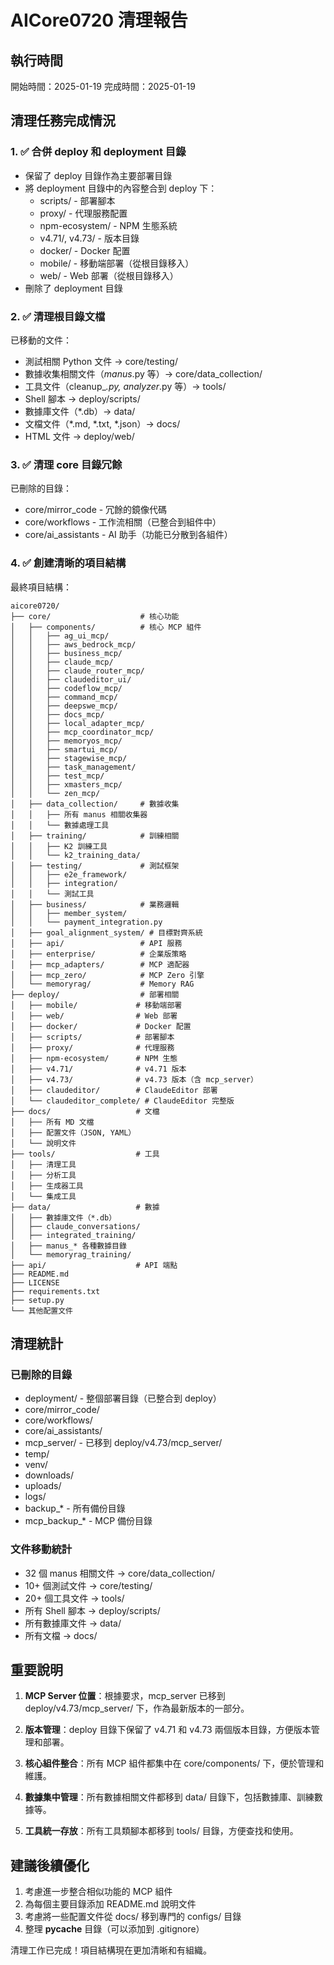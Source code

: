# AICore0720 清理報告

## 執行時間
開始時間：2025-01-19
完成時間：2025-01-19

## 清理任務完成情況

### 1. ✅ 合併 deploy 和 deployment 目錄
- 保留了 deploy 目錄作為主要部署目錄
- 將 deployment 目錄中的內容整合到 deploy 下：
  - scripts/ - 部署腳本
  - proxy/ - 代理服務配置
  - npm-ecosystem/ - NPM 生態系統
  - v4.71/, v4.73/ - 版本目錄
  - docker/ - Docker 配置
  - mobile/ - 移動端部署（從根目錄移入）
  - web/ - Web 部署（從根目錄移入）
- 刪除了 deployment 目錄

### 2. ✅ 清理根目錄文檔
已移動的文件：
- 測試相關 Python 文件 → core/testing/
- 數據收集相關文件（*manus*.py 等）→ core/data_collection/
- 工具文件（cleanup_*.py, analyzer*.py 等）→ tools/
- Shell 腳本 → deploy/scripts/
- 數據庫文件（*.db）→ data/
- 文檔文件（*.md, *.txt, *.json）→ docs/
- HTML 文件 → deploy/web/

### 3. ✅ 清理 core 目錄冗餘
已刪除的目錄：
- core/mirror_code - 冗餘的鏡像代碼
- core/workflows - 工作流相關（已整合到組件中）
- core/ai_assistants - AI 助手（功能已分散到各組件）

### 4. ✅ 創建清晰的項目結構

最終項目結構：
```
aicore0720/
├── core/                    # 核心功能
│   ├── components/          # 核心 MCP 組件
│   │   ├── ag_ui_mcp/
│   │   ├── aws_bedrock_mcp/
│   │   ├── business_mcp/
│   │   ├── claude_mcp/
│   │   ├── claude_router_mcp/
│   │   ├── claudeditor_ui/
│   │   ├── codeflow_mcp/
│   │   ├── command_mcp/
│   │   ├── deepswe_mcp/
│   │   ├── docs_mcp/
│   │   ├── local_adapter_mcp/
│   │   ├── mcp_coordinator_mcp/
│   │   ├── memoryos_mcp/
│   │   ├── smartui_mcp/
│   │   ├── stagewise_mcp/
│   │   ├── task_management/
│   │   ├── test_mcp/
│   │   ├── xmasters_mcp/
│   │   └── zen_mcp/
│   ├── data_collection/     # 數據收集
│   │   ├── 所有 manus 相關收集器
│   │   └── 數據處理工具
│   ├── training/            # 訓練相關
│   │   ├── K2 訓練工具
│   │   └── k2_training_data/
│   ├── testing/             # 測試框架
│   │   ├── e2e_framework/
│   │   ├── integration/
│   │   └── 測試工具
│   ├── business/            # 業務邏輯
│   │   ├── member_system/
│   │   └── payment_integration.py
│   ├── goal_alignment_system/ # 目標對齊系統
│   ├── api/                 # API 服務
│   ├── enterprise/          # 企業版策略
│   ├── mcp_adapters/        # MCP 適配器
│   ├── mcp_zero/            # MCP Zero 引擎
│   └── memoryrag/           # Memory RAG
├── deploy/                  # 部署相關
│   ├── mobile/             # 移動端部署
│   ├── web/                # Web 部署
│   ├── docker/             # Docker 配置
│   ├── scripts/            # 部署腳本
│   ├── proxy/              # 代理服務
│   ├── npm-ecosystem/      # NPM 生態
│   ├── v4.71/              # v4.71 版本
│   ├── v4.73/              # v4.73 版本（含 mcp_server）
│   ├── claudeditor/        # ClaudeEditor 部署
│   └── claudeditor_complete/ # ClaudeEditor 完整版
├── docs/                   # 文檔
│   ├── 所有 MD 文檔
│   ├── 配置文件（JSON, YAML）
│   └── 說明文件
├── tools/                  # 工具
│   ├── 清理工具
│   ├── 分析工具
│   ├── 生成器工具
│   └── 集成工具
├── data/                   # 數據
│   ├── 數據庫文件（*.db）
│   ├── claude_conversations/
│   ├── integrated_training/
│   ├── manus_* 各種數據目錄
│   └── memoryrag_training/
├── api/                    # API 端點
├── README.md
├── LICENSE
├── requirements.txt
├── setup.py
└── 其他配置文件
```

## 清理統計

### 已刪除的目錄
- deployment/ - 整個部署目錄（已整合到 deploy）
- core/mirror_code/
- core/workflows/
- core/ai_assistants/
- mcp_server/ - 已移到 deploy/v4.73/mcp_server/
- temp/
- venv/
- downloads/
- uploads/
- logs/
- backup_* - 所有備份目錄
- mcp_backup_* - MCP 備份目錄

### 文件移動統計
- 32 個 manus 相關文件 → core/data_collection/
- 10+ 個測試文件 → core/testing/
- 20+ 個工具文件 → tools/
- 所有 Shell 腳本 → deploy/scripts/
- 所有數據庫文件 → data/
- 所有文檔 → docs/

## 重要說明

1. **MCP Server 位置**：根據要求，mcp_server 已移到 deploy/v4.73/mcp_server/ 下，作為最新版本的一部分。

2. **版本管理**：deploy 目錄下保留了 v4.71 和 v4.73 兩個版本目錄，方便版本管理和部署。

3. **核心組件整合**：所有 MCP 組件都集中在 core/components/ 下，便於管理和維護。

4. **數據集中管理**：所有數據相關文件都移到 data/ 目錄下，包括數據庫、訓練數據等。

5. **工具統一存放**：所有工具類腳本都移到 tools/ 目錄，方便查找和使用。

## 建議後續優化

1. 考慮進一步整合相似功能的 MCP 組件
2. 為每個主要目錄添加 README.md 說明文件
3. 考慮將一些配置文件從 docs/ 移到專門的 configs/ 目錄
4. 整理 __pycache__ 目錄（可以添加到 .gitignore）

清理工作已完成！項目結構現在更加清晰和有組織。
